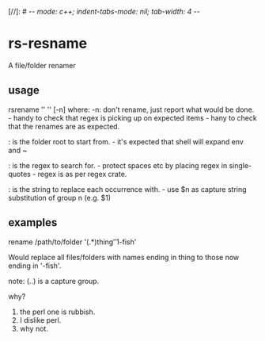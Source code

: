 [//]: #  -*- mode: c++; indent-tabs-mode: nil; tab-width: 4 -*-

rs-resname
==========
A file/folder renamer

usage
-----

rsrename <root> '<regex>' '<replacement>' [-n]
where:
-n: don't rename, just report what would be done.
    - handy to check that regex is picking up on expected items
    - hany to check that the renames are as expected.

<root>: is the folder root to start from.
    - it's expected that shell will expand env and ~

<regex>: is the regex to search for.
    - protect spaces etc by placing regex in single-quotes
    - regex is as per regex crate.

<replace>: is the string to replace each occurrence with.
    - use $n as capture string substitution of group n (e.g. $1)


examples
--------
rename /path/to/folder '(.*)thing$' '$1-fish'

Would replace all files/folders with names ending in thing to those now ending in '-fish'.

note: (..) is a capture group.


why?
1. the perl one is rubbish.
2. I dislike perl.
3. why not.

